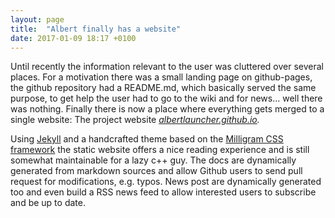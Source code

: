 ```yaml
---
layout: page
title:  "Albert finally has a website"
date: 2017-01-09 18:17 +0100
---
```


Until recently the information relevant to the user was cluttered over several places. For a motivation there was a small landing page on github-pages, the github repository had a README.md, which basically served the same purpose, to get help the user had to go to the wiki and for news… well there was nothing. Finally there is now a place where everything gets merged to a single website: The project website *[albertlauncher.github.io](http://albertlauncher.github.io).*

Using [Jekyll](https://jekyllrb.com/) and a handcrafted theme based on the [Milligram CSS framework](https://milligram.github.io/) the static website offers a nice reading experience and is still somewhat maintainable for a lazy c++ guy. The docs are dynamically generated from markdown sources and allow Github users to send pull request for modifications, e.g. typos. News post are dynamically generated too and even build a RSS news feed to allow interested users to subscribe and be up to date.
